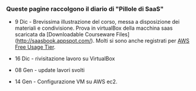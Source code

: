 ### Queste pagine raccolgono il diario di "Pillole di SaaS"

* 9 Dic - Brevissima illustrazione del corso, messa a disposizione dei
materiali e condivisione. Prova in virtualBox della macchina saas
scaricata da
[Downloadable Courseware Files] (http://saasbook.appspot.com/).
Molti si sono anche registrati per
[AWS Free Usage Tier](http://aws.amazon.com/free/).

* 16 Dic - rivisitazione lavoro su VirtualBox

* 08 Gen - update lavori svolti

* 14 Gen - Configurazione VM su AWS ec2.


